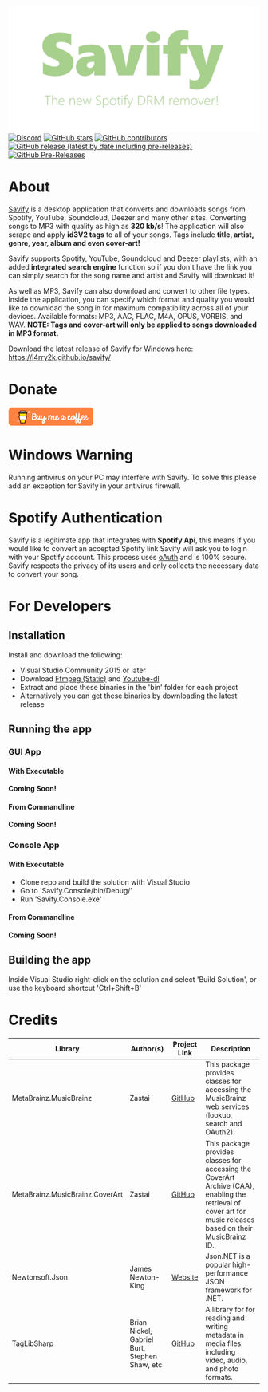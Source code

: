 [![Savify](savify.png)](https://l4rry2k.github.io/savify/)
[![Discord](https://img.shields.io/discord/379302964134674433?style=for-the-badge)](https://discordapp.com/invite/hZwVNqP) [![GitHub stars](https://img.shields.io/github/stars/l4rry2k/savify?style=for-the-badge)](#) [![GitHub contributors](https://img.shields.io/github/contributors/l4rry2k/savify?style=for-the-badge)](#) [![GitHub release (latest by date including pre-releases)](https://img.shields.io/github/v/release/l4rry2k/savify?include_prereleases&style=for-the-badge)](#) [![GitHub Pre-Releases](https://img.shields.io/github/downloads-pre/l4rry2k/savify/latest/total?style=for-the-badge)](#)

# About
[Savify](https://l4rry2k.github.io/savify/) is a desktop application that converts and downloads songs from Spotify, YouTube, Soundcloud, Deezer and many other sites. Converting songs to MP3 with quality as high as **320 kb/s**! The application will also scrape and apply **id3V2 tags** to all of your songs. Tags include **title, artist, genre, year, album and even cover-art!**

Savify supports Spotify, YouTube, Soundcloud and Deezer playlists, with an added **integrated search engine** function so if you don't have the link you can simply search for the song name and artist and Savify will download it!

As well as MP3, Savify can also download and convert to other file types. Inside the application, you can specify which format and quality you would like to download the song in for maximum compatibility across all of your devices. Available formats: MP3, AAC, FLAC, M4A, OPUS, VORBIS, and WAV. **NOTE: Tags and cover-art will only be applied to songs downloaded in MP3 format.**

Download the latest release of Savify for Windows here: https://l4rry2k.github.io/savify/

# Donate
[![Donate](donate.png)](https://www.buymeacoffee.com/larry2k)

# Windows Warning
Running antivirus on your PC may interfere with Savify.
To solve this please add an exception for Savify in your antivirus firewall.

# Spotify Authentication
Savify is a legitimate app that integrates with **Spotify Api**, this means if you would like to convert an accepted Spotify link Savify will ask you to login with your Spotify account. This process uses [oAuth](https://oauth.net/) and is 100% secure. Savify respects the privacy of its users and only collects the necessary data to convert your song.

# For Developers
## Installation
Install and download the following:
- Visual Studio Community 2015 or later
- Download [Ffmpeg (Static)](https://ffmpeg.zeranoe.com/builds/) and [Youtube-dl](https://ytdl-org.github.io/youtube-dl/download.html)
- Extract and place these binaries in the 'bin' folder for each project
- Alternatively you can get these binaries by downloading the latest release

## Running the app
### GUI App
#### With Executable
**Coming Soon!**
#### From Commandline
**Coming Soon!**

### Console App
#### With Executable
- Clone repo and build the solution with Visual Studio
- Go to 'Savify.Console/bin/Debug/'
- Run 'Savify.Console.exe'
#### From Commandline
**Coming Soon!**

## Building the app
Inside Visual Studio right-click on the solution and select 'Build Solution', or use the keyboard shortcut 'Ctrl+Shift+B'

# Credits
|Library|Author(s)|Project Link|Description|
|---|---|---|---|
|MetaBrainz.MusicBrainz|Zastai|[GitHub](https://github.com/Zastai/MusicBrainz)|This package provides classes for accessing the MusicBrainz web services (lookup, search and OAuth2).|
|MetaBrainz.MusicBrainz.CoverArt|Zastai|[GitHub](https://github.com/Zastai/MusicBrainz)|This package provides classes for accessing the CoverArt Archive (CAA), enabling the retrieval of cover art for music releases based on their MusicBrainz ID.|
|Newtonsoft.Json|James Newton-King|[Website](https://www.newtonsoft.com/json)|Json.NET is a popular high-performance JSON framework for .NET.|
|TagLibSharp|Brian Nickel, Gabriel Burt, Stephen Shaw, etc|[GitHub](https://github.com/mono/taglib-sharp)|A library for for reading and writing metadata in media files, including video, audio, and photo formats.|
